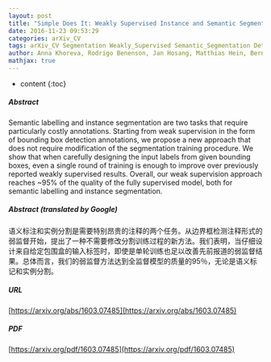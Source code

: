 ```yaml
---
layout: post
title: "Simple Does It: Weakly Supervised Instance and Semantic Segmentation"
date: 2016-11-23 09:53:29
categories: arXiv_CV
tags: arXiv_CV Segmentation Weakly_Supervised Semantic_Segmentation Detection
author: Anna Khoreva, Rodrigo Benenson, Jan Hosang, Matthias Hein, Bernt Schiele
mathjax: true
---
```


* content
{:toc}

##### Abstract
Semantic labelling and instance segmentation are two tasks that require particularly costly annotations. Starting from weak supervision in the form of bounding box detection annotations, we propose a new approach that does not require modification of the segmentation training procedure. We show that when carefully designing the input labels from given bounding boxes, even a single round of training is enough to improve over previously reported weakly supervised results. Overall, our weak supervision approach reaches ~95% of the quality of the fully supervised model, both for semantic labelling and instance segmentation.

##### Abstract (translated by Google)
语义标注和实例分割是需要特别昂贵的注释的两个任务。从边界框检测注释形式的弱监督开始，提出了一种不需要修改分割训练过程的新方法。我们表明，当仔细设计来自给定包围盒的输入标签时，即使是单轮训练也足以改善先前报道的弱监督结果。总体而言，我们的弱监督方法达到全监督模型的质量的95％，无论是语义标记和实例分割。

##### URL
[https://arxiv.org/abs/1603.07485](https://arxiv.org/abs/1603.07485)

##### PDF
[https://arxiv.org/pdf/1603.07485](https://arxiv.org/pdf/1603.07485)

